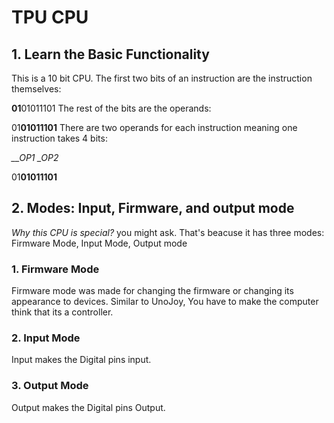 # TPU CPU

## 1. Learn the Basic Functionality
This is a 10 bit CPU. The first two bits of an instruction are the instruction themselves:


**01**01011101
The rest of the bits are the operands:


01**01011101**
There are two operands for each instruction meaning one instruction takes 4 bits:


  *__OP1 _OP2*

01**01011101**

## 2. Modes: Input, Firmware, and output mode
*Why this CPU is special?* you might ask. That's beacuse it has three modes: Firmware Mode, Input Mode, Output mode
### 1. Firmware Mode
Firmware mode was made for changing the firmware or changing its appearance to devices. Similar to UnoJoy, You have
to make the computer think that its a controller.
### 2. Input Mode
Input makes the Digital pins input.
### 3. Output Mode
Output makes the Digital pins Output.
